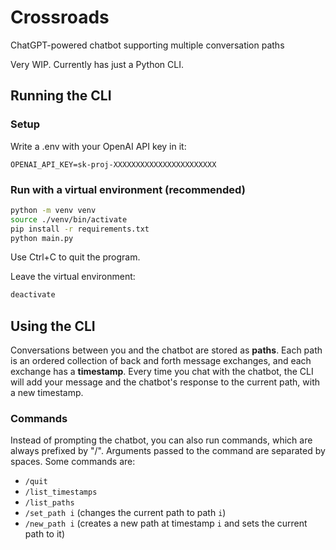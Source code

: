 # Crossroads

ChatGPT-powered chatbot supporting multiple conversation paths

Very WIP. Currently has just a Python CLI.

## Running the CLI

### Setup

Write a .env with your OpenAI API key in it:
```
OPENAI_API_KEY=sk-proj-XXXXXXXXXXXXXXXXXXXXXXX
```

### Run with a virtual environment (recommended)

```bash
python -m venv venv
source ./venv/bin/activate
pip install -r requirements.txt
python main.py
```
Use Ctrl+C to quit the program.

Leave the virtual environment:
```bash
deactivate
```

## Using the CLI

Conversations between you and the chatbot are stored as **paths**. Each path is an ordered collection of back and forth message exchanges, and each exchange has a **timestamp**. Every time you chat with the chatbot, the CLI will add your message and the chatbot's response to the current path, with a new timestamp.

### Commands

Instead of prompting the chatbot, you can also run commands, which are always prefixed by "/". Arguments passed to the command are separated by spaces. Some commands are:
* `/quit`
* `/list_timestamps`
* `/list_paths`
* `/set_path i` (changes the current path to path `i`)
* `/new_path i` (creates a new path at timestamp `i` and sets the current path to it)
